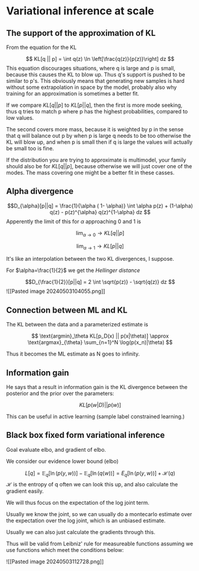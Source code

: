 
# Variational inference at scale

## The support of the approximation of KL

From the equation for the KL

$$ KL[q || p] = \int q(z) \ln \left[\frac{q(z)}{p(z)}\right] dz $$
This equation discourages situations, where q is large and p is small, because this causes the KL to blow up. Thus q's support is pushed to be similar to p's.
This obviously means that generating new samples is hard without some extrapolation in space by the model, probably also why training for an approximation is sometimes a better fit.

If we compare $KL[q||p]$ to $KL[p||q]$, then the first is more mode seeking, thus q tries to match p where p has the highest probabilities, compared to low values.

The second covers more mass, because it is weighted by p in the sense that q will balance out p by when p is large q needs to be too otherwise the KL will blow up, and when p is small then if q is large the values will actually be small too is fine.

If the distribution you are trying to approximate is multimodel, your family should also be for $KL[q||p]$, because otherwise we will just cover one of the modes. The mass covering one might be a better fit in these casses.

## Alpha divergence

$$D_{\alpha}[p||q] = \frac{1}{\alpha ( 1- \alpha)} \int \alpha p(z) + (1-\alpha) q(z) - p(z)^{\alpha} q(z)^{1-\alpha} dz $$
Apperently the limit of this for $\alpha$ approaching $0$ and $1$ is 

$$\lim_{\alpha \rightarrow 0} \rightarrow KL[q||p]
$$

$$\lim_{\alpha \rightarrow 1} \rightarrow KL[p||q]$$

It's like an interpolation between the two KL divergences, I suppose.

For $\alpha=\frac{1}{2}$ we get the _Hellinger distance_


$$D_{\frac{1}{2}}[p||q] = 2 \int \sqrt{p(z)} - \sqrt{q(z)} dz $$
![[Pasted image 20240503104055.png]]

## Connection between ML and KL

The KL between the data and a parameterized estimate is


$$ \text{argmin}_\theta KL[p_D(x) || p(x|\theta)] \approx \text{argmax}_{\theta} \sum_{n=1}^N \log(p(x_n)|\theta) $$

Thus it becomes the ML estimate as N goes to infinity.

## Information gain

He says that a result in information gain is the KL divergence between the posterior and the prior over the parameters:

$$ KL[p(w|D)|| p(w)] $$

This can be useful in active learning (sample label constrained learning.)

## Black box fixed form variational inference

Goal evaluate elbo, and gradient of elbo.

We consider our evidence lower bound (elbo)

$$ L[q] = \mathbb{E}_q[\ln(p(y,w))] - \mathbb{E}_q[\ln(q(w))] = E_q[\ln(p(y,w))] + \mathcal{H}(q)$$
$\mathcal{H}$ is the entropy of q often we can look this up, and also calculate the gradient easily.

We will thus focus on the expectation of the log joint term.

Usually we know the joint, so we can usually do a montecarlo estimate over the expectation over the log joint, which is an unbiased estimate. 

Usually we can also just calculate the gradients through this.

Thus will be valid from Leibniz' rule for measureable functions assuming we use functions which meet the conditions below:

![[Pasted image 20240503112728.png]]
